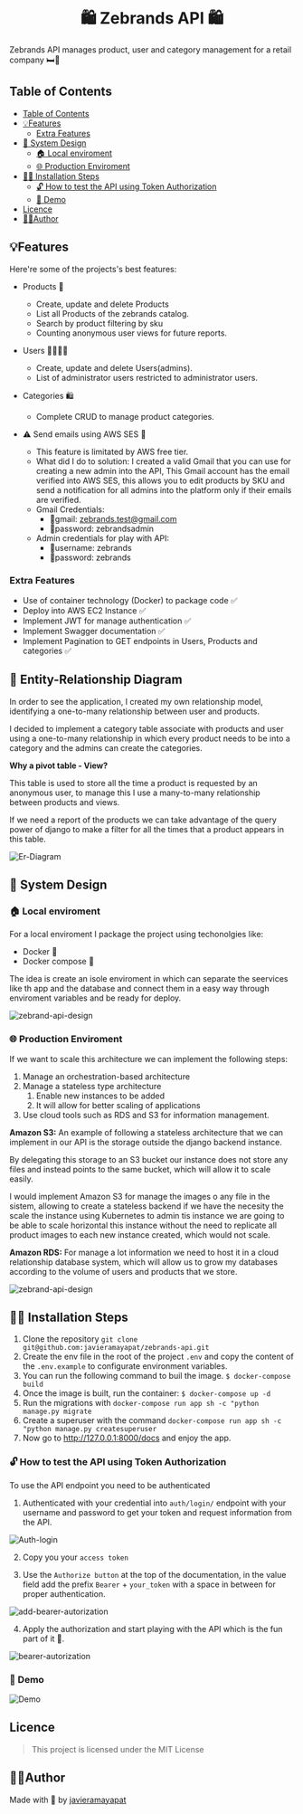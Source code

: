 <h1 align="center" id="title"> 🛍️ Zebrands API 🛍️</h1>

Zebrands API manages product, user and category management for a retail company 🛏️🧳

## Table of Contents
- [Table of Contents](#table-of-contents)
- [💡Features](#features)
  - [Extra Features](#extra-features)
- [🚀 System Design](#-system-design)
  - [🏠 Local enviroment](#-local-enviroment)
  - [🌐 Production Enviroment](#-production-enviroment)
- [🧑‍💻 Installation Steps](#-installation-steps)
  - [🔓 How to test the API using Token Authorization](#-how-to-test-the-api-using-token-authorization)
  - [🚀 Demo](#-demo)
- [Licence](#licence)
- [👨‍💻Author](#author)

## 💡Features
Here're some of the projects's best features:
- Products 🛒
  - Create, update and delete Products
  - List all Products of the zebrands catalog.
  - Search by product filtering by sku
  - Counting anonymous user views for future reports.

- Users 💁‍♀️💁‍♂️
  - Create, update and delete Users(admins).
  - List of administrator users restricted to administrator users.

- Categories 🛍️
  - Complete CRUD to manage product categories.
  
- ⚠️ Send emails using AWS SES 📨
  - This feature is limitated by AWS free tier.
  - What did I do to solution:
  I created a valid Gmail that you can use for creating a new admin into the API, This Gmail account has the email verified into AWS SES, this allows you to edit products by SKU and send a notification for all admins into the platform only if their emails are verified.
  - Gmail Credentials:
     - 🔐gmail: zebrands.test@gmail.com
     - 🔐password: zebrandsadmin
  - Admin credentials for play with API:
    - 🔐username: zebrands
    - 🔐password: zebrands


### Extra Features
- Use of container technology (Docker) to package code ✅
- Deploy into AWS EC2 Instance ✅
- Implement JWT for manage authentication ✅
- Implement Swagger documentation ✅
- Implement Pagination to GET endpoints in Users, Products and categories ✅


## 🎯 Entity-Relationship Diagram

In order to see the application, I created my own relationship model, identifying a one-to-many relationship between user and products.

I decided to implement a category table associate with products and user using a one-to-many relationship in which every product needs to be into a category and the admins can create the categories.



**Why a pivot table - View?**

This table is used to store all the time a product is requested by an anonymous user, to manage this I use a many-to-many relationship between products and views.

If we need a report of the products we can take advantage of the query power of django to make a filter for all the times that a product appears in this table.

![Er-Diagram](docs/er-diagram.png)


## 🚀 System Design
### 🏠 Local enviroment

For a local enviroment I package the project using techonolgies like:
- Docker 🐋
- Docker compose 🐳

The idea is create an isole enviroment in which can separate the seervices like th app and the database and connect them in a easy way through enviroment variables and be ready for deploy.



![zebrand-api-design](docs/local-enviroment.png)


### 🌐 Production Enviroment
If we want to scale this architecture we can implement the following steps:
1. Manage an orchestration-based architecture
2. Manage a stateless type architecture
   1. Enable new instances to be added
   2. It will allow for better scaling of applications
3. Use cloud tools such as RDS and S3 for information management.


**Amazon S3:** An example of following a stateless architecture that we can implement in our API is the storage outside the django backend instance.

By delegating this storage to an S3 bucket our instance does not store any files and instead points to the same bucket, which will allow it to scale easily.

I would implement Amazon S3 for manage the images o any file in the sistem, allowing to create a stateless backend if we have the necesity the scale the instance using Kubernetes to admin tis instance we are going to be able to scale horizontal this instance without the need to replicate all product images to each new instance created, which would not scale.

**Amazon RDS:** For manage a lot information we need to host it in a cloud relationship database system, which will allow us to grow my databases according to the volume of users and products that we store.


![zebrand-api-design](docs/production-enviroment.png)

## 🧑‍💻 Installation Steps
1. Clone the repository  `git clone git@github.com:javieramayapat/zebrands-api.git`
2. Create the env file in the root of the project `.env` and copy the content of the `.env.example` to configurate environment variables.
3. You can run the following command to buil the image. `$ docker-compose build`
4. Once the image is built, run the container: `$ docker-compose up -d`
5. Run the migrations with `docker-compose run app sh -c "python manage.py migrate`
6. Create a superuser with the command `docker-compose run app sh -c "python manage.py createsuperuser`
7. Now go to http://127.0.0.1:8000/docs and enjoy the app.

### 🔓 How to test the API using Token Authorization
To use the API endpoint you need to be authenticated

1. Authenticated with your credential into `auth/login/` endpoint with your username and password to get your token and request information from the API.

![Auth-login](docs/auth-login-zebrands-api.png)

2. Copy you your `access token`

3. Use the `Authorize button` at the top of the documentation, in the value field add the prefix `Bearer` + `your_token` with a space in between for proper authentication.

![add-bearer-autorization](docs/bearer-autorization.png)

4. Apply the authorization and start playing with the API which is the fun part of it 🚀.

![bearer-autorization](docs/token-authorization.png)


### 🚀 Demo
![Demo](docs/zebrands-swagger.png)

## Licence
> This project is licensed under the MIT License

## 👨‍💻Author
Made with 💙 by [javieramayapat](https://www.linkedin.com/in/javieramayapat/)
